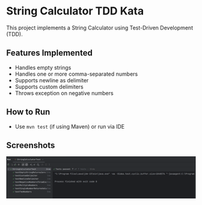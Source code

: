 # String Calculator TDD Kata

This project implements a String Calculator using Test-Driven Development (TDD).

## Features Implemented
- Handles empty strings
- Handles one or more comma-separated numbers
- Supports newline as delimiter
- Supports custom delimiters
- Throws exception on negative numbers

## How to Run
- Use `mvn test` (if using Maven) or run via IDE

## Screenshots
![Test results](src/test/java/screenshort/img.png)
